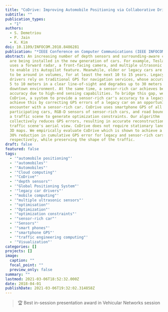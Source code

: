 ```yaml
---
title: "CoDrive: Improving Automobile Positioning via Collaborative Driving"
subtitle: ""
publication_types:
  - "1"
authors:
  - S. Demetriou
  - P. Jain
  - K. Kim
doi: 10.1109/INFOCOM.2018.8486281
publication: "*IEEE Conference on Computer Communications (IEEE INFOCOM '18)*. Acceptance Rate: Acceptance rate=19.2% (309/1606); :trophy: Best in-session presentation award in Vehicular Networks session."
abstract: An increasing number of depth sensors and surrounding-aware cameras
  are being installed in the new generation of cars. For example, Tesla Motors
  uses a forward radar, a front-facing camera, and multiple ultrasonic sensors
  to enable its Autopilot feature. Meanwhile, older or legacy cars are expected
  to be around in volumes, for at least the next 10 to 15 years. Legacy car
  drivers rely on traditional GPS for navigation services, whose accuracy varies
  5 to 10 meters in a clear line-of-sight and degrades up to 30 meters in a
  downtown environment. At the same time, a sensor-rich car achieves better
  accuracy due to high-end sensing capabilities. To bridge this gap, we propose
  CoDrive, a system to provide a sensor-rich car's accuracy to a legacy car. We
  achieve this by correcting GPS errors of a legacy car on an opportunistic
  encounter with a sensor-rich car. CoDrive uses smartphone GPS of all
  participating cars, RGB-D sensors of sensor-rich cars, and road boundaries of
  a traffic scene to generate optimization constraints. Our algorithm
  collectively reduces GPS errors, resulting in accurate reconstruction of a
  traffic scene's aerial view. CoDrive does not require stationary landmarks or
  3D maps. We empirically evaluate CoDrive which is shown to achieve a 90% and a
  30% reduction in cumulative GPS error for legacy and sensor-rich cars
  respectively, while preserving the shape of the traffic.
draft: false
featured: false
tags:
  - '"automobile positioning"'
  - '"automobiles"'
  - '"Automobiles"'
  - '"Cloud computing"'
  - '"CoDrive"'
  - '"depth sensors"'
  - '"Global Positioning System"'
  - '"legacy car drivers"'
  - '"mobile computing"'
  - '"multiple ultrasonic sensors"'
  - '"optimisation"'
  - '"Optimization"'
  - '"optimization constraints"'
  - '"sensor-rich car"'
  - '"Sensors"'
  - '"smart phones"'
  - '"smartphone GPS"'
  - '"traffic engineering computing"'
  - '"Visualization"'
categories: []
projects: []
image:
  caption: ""
  focal_point: ""
  preview_only: false
summary: ""
lastmod: 2021-03-06T18:52:32.000Z
date: 2018-04-01
publishDate: 2021-03-06T19:32:02.314858Z
---
```

> :trophy: Best in-session presentation award in Vehicular Networks session
